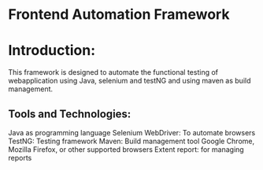 # Frontend Automation Framework
# Introduction:
This framework is designed to automate the functional testing of webapplication using Java, selenium and testNG and using maven as build management.
## Tools and Technologies:
Java as programming language
Selenium WebDriver: To automate browsers
TestNG: Testing framework
Maven: Build management tool
Google Chrome, Mozilla Firefox, or other supported browsers
Extent report: for managing reports
